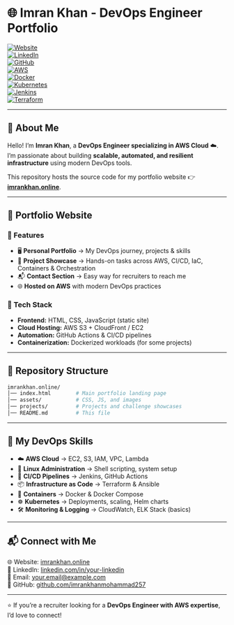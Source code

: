 # 🌐 Imran Khan - DevOps Engineer Portfolio  

[![Website](https://img.shields.io/badge/Website-imrankhan.online-2ea44f?logo=google-chrome)](https://imrankhan.online)  
[![LinkedIn](https://img.shields.io/badge/LinkedIn-Connect-blue?logo=linkedin)](https://www.linkedin.com/in/your-linkedin)  
[![GitHub](https://img.shields.io/badge/GitHub-Follow-black?logo=github)](https://github.com/imrankhanmohammad257)  
[![AWS](https://img.shields.io/badge/AWS-Cloud-FF9900?logo=amazon-aws)](https://aws.amazon.com/)  
[![Docker](https://img.shields.io/badge/Docker-Containers-2496ED?logo=docker)](https://www.docker.com/)  
[![Kubernetes](https://img.shields.io/badge/Kubernetes-Orchestration-326CE5?logo=kubernetes)](https://kubernetes.io/)  
[![Jenkins](https://img.shields.io/badge/Jenkins-CI/CD-D24939?logo=jenkins)](https://www.jenkins.io/)  
[![Terraform](https://img.shields.io/badge/Terraform-IaC-7B42BC?logo=terraform)](https://www.terraform.io/)  

---

## 👋 About Me  

Hello! I’m **Imran Khan**, a **DevOps Engineer specializing in AWS Cloud** ☁️.  
I’m passionate about building **scalable, automated, and resilient infrastructure** using modern DevOps tools.  

This repository hosts the source code for my portfolio website 👉 [**imrankhan.online**](https://imrankhan.online).  

---

## 🚀 Portfolio Website  

### 🔹 Features  
- 🖥️ **Personal Portfolio** → My DevOps journey, projects & skills  
- 📂 **Project Showcase** → Hands-on tasks across AWS, CI/CD, IaC, Containers & Orchestration  
- 📬 **Contact Section** → Easy way for recruiters to reach me  
- 🌐 **Hosted on AWS** with modern DevOps practices  

### 🔹 Tech Stack  
- **Frontend:** HTML, CSS, JavaScript (static site)  
- **Cloud Hosting:** AWS S3 + CloudFront / EC2  
- **Automation:** GitHub Actions & CI/CD pipelines  
- **Containerization:** Dockerized workloads (for some projects)  

---

## 📂 Repository Structure  

```bash
imrankhan.online/
│── index.html        # Main portfolio landing page
│── assets/           # CSS, JS, and images
│── projects/         # Projects and challenge showcases
│── README.md         # This file
```

---

## 📖 My DevOps Skills  

- ☁️ **AWS Cloud** → EC2, S3, IAM, VPC, Lambda  
- 🐧 **Linux Administration** → Shell scripting, system setup  
- 🔧 **CI/CD Pipelines** → Jenkins, GitHub Actions  
- 📦 **Infrastructure as Code** → Terraform & Ansible  
- 🐳 **Containers** → Docker & Docker Compose  
- ☸️ **Kubernetes** → Deployments, scaling, Helm charts  
- 🛠️ **Monitoring & Logging** → CloudWatch, ELK Stack (basics)  

---

## 📬 Connect with Me  

🌐 Website: [imrankhan.online](https://imrankhan.online)  
💼 LinkedIn: [linkedin.com/in/your-linkedin](https://www.linkedin.com/in/your-linkedin)  
📧 Email: your.email@example.com  
🐙 GitHub: [github.com/imrankhanmohammad257](https://github.com/imrankhanmohammad257)  

---

⭐ If you’re a recruiter looking for a **DevOps Engineer with AWS expertise**, I’d love to connect!  
